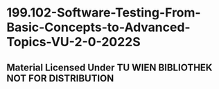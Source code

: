 # 199.102-Software-Testing-From-Basic-Concepts-to-Advanced-Topics-VU-2-0-2022S

## Material Licensed Under TU WIEN BIBLIOTHEK NOT FOR DISTRIBUTION
